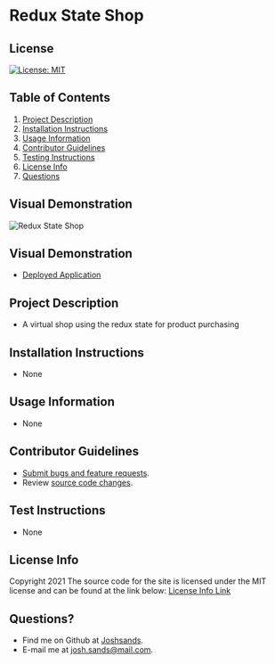 # Redux State Shop

## License

[![License: MIT](https://img.shields.io/badge/License-MIT-yellow.svg)](https://opensource.org/licenses/MIT)

## Table of Contents

1. [Project Description](#project-description)
2. [Installation Instructions](#installation-instructions)
3. [Usage Information](#usage-information)
4. [Contributor Guidelines](#contributor-guidelines)
5. [Testing Instructions](#testing-instructions)
6. [License Info](#license-info)
7. [Questions](#questions)

## Visual Demonstration

![Redux State Shop](assets/snapshot.jpg)

## Visual Demonstration
* [Deployed Application](https://reduxstateshop.herokuapp.com/)

## Project Description

* A virtual shop using the redux state for product purchasing

## Installation Instructions

* None

## Usage Information

* None

## Contributor Guidelines

* [Submit bugs and feature requests](https://github.com/joshsands/redux-state-shop/issues).
* Review [source code changes](https://github.com/joshsands/redux-state-shop/pulls).

## Test Instructions

* None

## License Info

Copyright 2021
The source code for the site is licensed under the MIT license and can be found at the link below:
[License Info Link](https://opensource.org/licenses/MIT)
      

## Questions?

* Find me on Github at [Joshsands](http://github.com/Joshsands).
* E-mail me at josh.sands@mail.com.